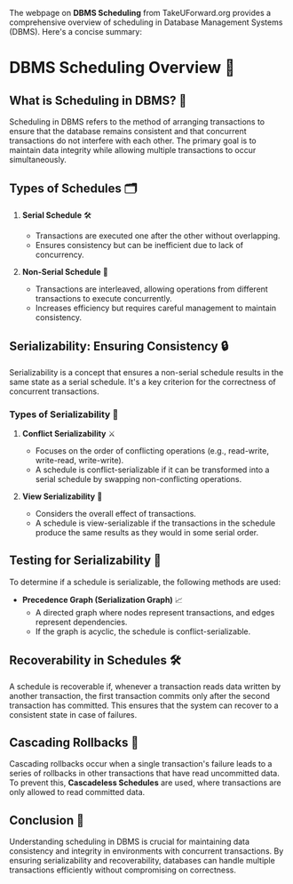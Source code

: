 The webpage on **DBMS Scheduling** from TakeUForward.org provides a comprehensive overview of scheduling in Database Management Systems (DBMS). Here's a concise summary:

# DBMS Scheduling Overview 📅

## What is Scheduling in DBMS? 🤔

Scheduling in DBMS refers to the method of arranging transactions to ensure that the database remains consistent and that concurrent transactions do not interfere with each other. The primary goal is to maintain data integrity while allowing multiple transactions to occur simultaneously.

## Types of Schedules 🗂️

1. **Serial Schedule** 🛠️
   - Transactions are executed one after the other without overlapping.
   - Ensures consistency but can be inefficient due to lack of concurrency.

2. **Non-Serial Schedule** 🔄
   - Transactions are interleaved, allowing operations from different transactions to execute concurrently.
   - Increases efficiency but requires careful management to maintain consistency.

## Serializability: Ensuring Consistency 🔒

Serializability is a concept that ensures a non-serial schedule results in the same state as a serial schedule. It's a key criterion for the correctness of concurrent transactions.

### Types of Serializability 🧩

1. **Conflict Serializability** ⚔️
   - Focuses on the order of conflicting operations (e.g., read-write, write-read, write-write).
   - A schedule is conflict-serializable if it can be transformed into a serial schedule by swapping non-conflicting operations.

2. **View Serializability** 👀
   - Considers the overall effect of transactions.
   - A schedule is view-serializable if the transactions in the schedule produce the same results as they would in some serial order.

## Testing for Serializability 🧪

To determine if a schedule is serializable, the following methods are used:

- **Precedence Graph (Serialization Graph)** 📈
  - A directed graph where nodes represent transactions, and edges represent dependencies.
  - If the graph is acyclic, the schedule is conflict-serializable.

## Recoverability in Schedules 🛠️

A schedule is recoverable if, whenever a transaction reads data written by another transaction, the first transaction commits only after the second transaction has committed. This ensures that the system can recover to a consistent state in case of failures.

## Cascading Rollbacks 🚧

Cascading rollbacks occur when a single transaction's failure leads to a series of rollbacks in other transactions that have read uncommitted data. To prevent this, **Cascadeless Schedules** are used, where transactions are only allowed to read committed data.

## Conclusion 🎯

Understanding scheduling in DBMS is crucial for maintaining data consistency and integrity in environments with concurrent transactions. By ensuring serializability and recoverability, databases can handle multiple transactions efficiently without compromising on correctness.
 